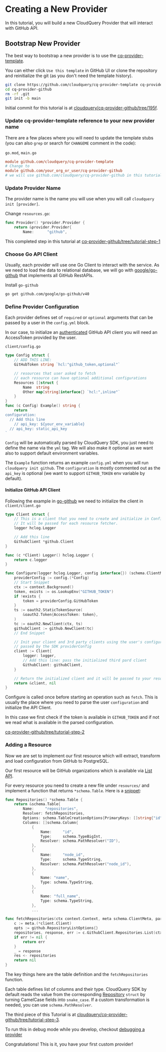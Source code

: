 # Creating a New Provider

In this tutorial, you will build a new CloudQuery Provider that will interact with GitHub API.

## Bootstrap New Provider

The best way to bootstrap a new provider is to use the [cq-provider-template](https://github.com/cloudquery/cq-provider-template).

You can either click `Use this template` in GitHub UI or clone the repository and reinitialize the git (as you don't need the template history).

```bash
git clone https://github.com/cloudquery/cq-provider-template cq-provider-github
cd cq-provider-github
rm -rf .git
git init -b main
```

Initial commit for this tutorial is at [cloudquery/cq-provider-github/tree/195f](https://github.com/cloudquery/cq-provider-github/tree/195f13b1d0a4ce7aa6b9b382feeef76c84b1d162).

### Update cq-provider-template reference to your new provider name

There are a few places where you will need to update the template stubs (you can also `grep` or search for `CHANGEME` comment in the code):

`go.mod`, `main.go`

```ini
module github.com/cloudquery/cq-provider-template
# Change to 
module github.com/your_org_or_user/cq-provider-github
# we will use github.com/cloudquery/cq-provider-github in this tutorial
```

### Update Provider Name

The provider name is the name you will use when you will call `cloudquery init [provider]`.

Change `resources.go`:

```go
func Provider() *provider.Provider {
	return &provider.Provider{
		Name:      "github",
```

This completed step in this tutorial at [cq-provider-github/tree/tutorial-step-1](https://github.com/cloudquery/cq-provider-github/tree/tutorial-step-1)

### Choose Go API Client

Usually, each provider will use one Go Client to interact with the service. As we need to load the data to relational database, we will go with [google/go-github](https://github.com/google/go-github) that implements all GitHub RestAPIs.

Install `go-github`

```bash
go get github.com/google/go-github/v40
```

### Define Provider Configuration

Each provider defines set of `required` or `optional` arguments that can be passed by a user in the `config.yml` block.

In our case, to initialize an [authenticated](https://github.com/google/go-github#authentication) GitHub API client you will need an AccessToken provided by the user.

`client/config.go`

```go
type Config struct {
    // ADD THIS LINE:
	GitHubToken string `hcl:"github_token,optional"`

	// resources that user asked to fetch
	// each resource can have optional additional configurations
	Resources []struct {
		Name  string
		Other map[string]interface{} `hcl:",inline"`
	}
}
func (c Config) Example() string {
	return `
configuration:
  // Add this line    
	// api_key: ${your_env_variable}
  // api_key: static_api_key
`
```

`Config` will be automatically parsed by CloudQuery SDK, you just need to define the name via the `yml` tag. We will also make it optional as we want also to support default environment variables.

The `Example` function returns an example `config.yml` when you will run `cloudquery init github`. The `configuration` is mostly commented out as the `api_key` is optional (we want to support `GITHUB_TOKEN` env variable by default).

#### Initialize GitHub API Client

Following the example in [go-github](https://github.com/google/go-github#authentication) we need to initialize the client in `client/client.go`

```go
type Client struct {
	// This is a client that you need to create and initialize in Configure
	// It will be passed for each resource fetcher.
	logger hclog.Logger

    // Add this line
	GithubClient *github.Client
}

func (c *Client) Logger() hclog.Logger {
	return c.logger
}

func Configure(logger hclog.Logger, config interface{}) (schema.ClientMeta, error) {
	providerConfig := config.(*Config)
    // Start Snippet
	ctx := context.Background()
	token, exists := os.LookupEnv("GITHUB_TOKEN")
	if !exists {
		token = providerConfig.GitHubToken
	}
	ts := oauth2.StaticTokenSource(
		&oauth2.Token{AccessToken: token},
	)
	tc := oauth2.NewClient(ctx, ts)
	githubClient := github.NewClient(tc)
    // End Snippet

	// Init your client and 3rd party clients using the user's configuration
	// passed by the SDK providerConfig
	client := Client{
		logger: logger,
		// Add this line: pass the initialized third pard client
		GithubClient: githubClient,
	}

	// Return the initialized client and it will be passed to your resources
	return &client, nil
}
```

Configure is called once before starting an operation such as `fetch`. This is usually the place where you need to parse the user `configuration` and initialize the API Client.

In this case we first check if the token is available in `GITHUB_TOKEN` and if not we read what is available in the parsed configuration.

[cq-provider-github/tree/tutorial-step-2](https://github.com/cloudquery/cq-provider-github/tree/tutorial-step-2)

### Adding a Resource

Now we are set to implement our first resource which will extract, transform and load configuration from GitHub to PostgreSQL.

Our first resource will be GitHub organizations which is available via [List API](https://pkg.go.dev/github.com/google/go-github/v41/github#RepositoriesService.List).

For every resource you need to create a new file under `resources/` and implement a function that returns `*schema.Table`. Here is a [snippet](https://github.com/cloudquery/cq-provider-github/tree/tutorial-step-3):

```go
func Repositories() *schema.Table {
	return &schema.Table{
		Name:     "repositories",
		Resolver: fetchRepositories,
		Options: schema.TableCreationOptions{PrimaryKeys: []string{"id"}},
		Columns: []schema.Column{
			{
				Name:     "id",
				Type:     schema.TypeBigInt,
				Resolver: schema.PathResolver("ID"),
			},
			{
				Name:     "node_id",
				Type:     schema.TypeString,
				Resolver: schema.PathResolver("node_id"),
			},
			{
				Name: "name",
				Type: schema.TypeString,
			},
			{
				Name: "full_name",
				Type: schema.TypeString,
			},
			...

func fetchRepositories(ctx context.Context, meta schema.ClientMeta, parent *schema.Resource, res chan interface{}) error {
	c := meta.(*client.Client)
	opts := github.RepositoryListOptions{}
	repositories, response, err := c.GithubClient.Repositories.List(ctx, "cloudquery", &opts)
	if err != nil {
		return err
	}
	_ = response
	res <- repositories
	return nil
}
```

The key things here are the table definition and the `fetchRepositories` function.

Each table defines list of columns and their type. CloudQuery SDK by default reads the value from the corresponding [Repository](https://pkg.go.dev/github.com/google/go-github/v41/github#Repository) `struct` by turning CamelCase fields into `snake_case`. If a custom transformation is needed, you can use `schema.PathResolver`.

The third piece of this Tutorial is at [cloudquery/cq-provider-github/tree/tutorial-step-3](https://github.com/cloudquery/cq-provider-github/tree/tutorial-step-3).

To run this in debug mode while you develop, checkout [debugging a provider](https://docs.cloudquery.io/docs/developers/debugging)

Congratulations! This is it, you have your first custom provider!
